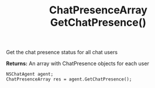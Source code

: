 ﻿---
uid: crmscript_ref_NSChatAgent_GetChatPresence
title: ChatPresenceArray GetChatPresence()
intellisense: NSChatAgent.GetChatPresence
keywords: NSChatAgent, GetChatPresence
so.topic: reference
---

Get the chat presence status for all chat users


**Returns:** An array with ChatPresence objects for each user

```crmscript
NSChatAgent agent;
ChatPresenceArray res = agent.GetChatPresence();
```

